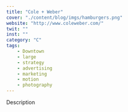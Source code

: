 ```yaml
---
title: "Cole + Weber"
cover: "./content/blog/imgs/hamburgers.png"
website: "http://www.coleweber.com/"
twit: ""
inst: ""
category: "C"
tags:
    - Downtown
    - large
    - strategy
    - advertising
    - marketing
    - motion
    - photography
---
```


Description
